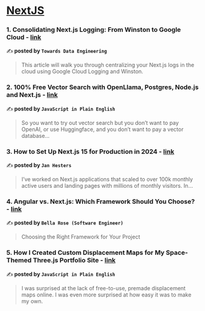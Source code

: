 
<h1><a href=https://medium.com/tag/nextjs/recommended target="_blank" rel="noopener noreferrer">NextJS</a></h1>
<h3>1. Consolidating Next.js Logging: From Winston to Google Cloud - <a href="https://medium.com/towards-data-engineering/consolidating-next-js-logging-from-winston-to-google-cloud-bdb99f27fb04" target="_blank" rel="noopener noreferrer">link</a></h3>

✍️ **posted by `Towards Data Engineering`**

<blockquote>This article will walk you through centralizing your Next.js logs in the cloud using Google Cloud Logging and Winston.</blockquote>

<h3>2. 100% Free Vector Search with OpenLlama, Postgres, Node.js and Next.js - <a href="https://medium.com/javascript-in-plain-english/100-free-vector-search-with-openllama-postgres-nodejs-and-nextjs-e496856766f7" target="_blank" rel="noopener noreferrer">link</a></h3>

✍️ **posted by `JavaScript in Plain English`**

<blockquote>So you want to try out vector search but you don’t want to pay OpenAI, or use Huggingface, and you don’t want to pay a vector database…</blockquote>

<h3>3. How to Set Up Next.js 15 for Production in 2024 - <a href="https://medium.com/@jan.hesters/how-to-set-up-next-js-15-for-production-in-2024-347f542922b4" target="_blank" rel="noopener noreferrer">link</a></h3>

✍️ **posted by `Jan Hesters`**

<blockquote>I’ve worked on Next.js applications that scaled to over 100k monthly active users and landing pages with millions of monthly visitors. In…</blockquote>

<h3>4. Angular vs. Next.js: Which Framework Should You Choose? - <a href="https://medium.com/@bella_rose/angular-vs-next-js-which-framework-should-you-choose-62fc7398d0d3" target="_blank" rel="noopener noreferrer">link</a></h3>

✍️ **posted by `Bella Rose (Software Engineer)`**

<blockquote>Choosing the Right Framework for Your Project</blockquote>

<h3>5. How I Created Custom Displacement Maps for My Space-Themed Three.js Portfolio Site - <a href="https://medium.com/javascript-in-plain-english/how-i-created-custom-displacement-maps-for-my-space-themed-three-js-portfolio-site-642b52700941" target="_blank" rel="noopener noreferrer">link</a></h3>

✍️ **posted by `JavaScript in Plain English`**

<blockquote>I was surprised at the lack of free-to-use, premade displacement maps online. I was even more surprised at how easy it was to make my own.</blockquote>

